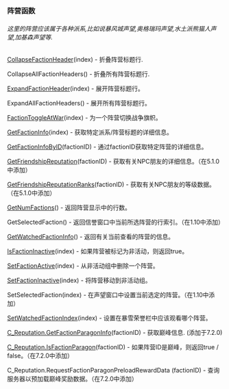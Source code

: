 ### 阵营函数

###### 这里的阵营应该属于各种派系,比如说暴风城声望,奥格瑞玛声望,水土派熊猫人声望,加基森声望等.

[CollapseFactionHeader](https://wow.gamepedia.com/API_CollapseFactionHeader)\(index\) - 折叠阵营标题行.

CollapseAllFactionHeaders\(\) - 折叠所有阵营标题行.

[ExpandFactionHeader](https://wow.gamepedia.com/API_ExpandFactionHeader)\(index\) - 展开阵营标题行。

ExpandAllFactionHeaders\(\) - 展开所有阵营标题行。

[FactionToggleAtWar](https://wow.gamepedia.com/API_FactionToggleAtWar)\(index\) - 为一个阵营切换战争旗帜。

[GetFactionInfo](https://wow.gamepedia.com/API_GetFactionInfo)\(index\) - 获取特定派系/阵营标题的详细信息。

[GetFactionInfoByID](https://wow.gamepedia.com/API_GetFactionInfoByID)\(factionID\) - 通过factionID获取特定阵营的详细信息。

[GetFriendshipReputation](https://wow.gamepedia.com/API_GetFriendshipReputation)\(factionID\) - 获取有关NPC朋友的详细信息。（在5.1.0中添加）

[GetFriendshipReputationRanks](https://wow.gamepedia.com/API_GetFriendshipReputationRanks)\(factionID\) - 获取有关NPC朋友的等级数据。（在5.1.0中添加）

[GetNumFactions](https://wow.gamepedia.com/API_GetNumFactions)\(\) - 返回阵营显示中的行数。

GetSelectedFaction\(\) - 返回信誉窗口中当前所选阵营的行索引。（在1.10中添加）

[GetWatchedFactionInfo](https://wow.gamepedia.com/API_GetWatchedFactionInfo)\(\) - 返回有关当前查看的阵营的信息。

[IsFactionInactive](https://wow.gamepedia.com/API_IsFactionInactive)\(index\) - 如果阵营被标记为非活动，则返回true。

[SetFactionActive](https://wow.gamepedia.com/API_SetFactionActive)\(index\) - 从非活动组中删除一个阵营。

[SetFactionInactive](https://wow.gamepedia.com/API_SetFactionInactive)\(index\) - 将阵营移动到非活动组。

SetSelectedFaction\(index\) - 在声望窗口中设置当前选定的阵营。（在1.10中添加）

[SetWatchedFactionIndex](https://wow.gamepedia.com/API_SetWatchedFactionIndex)\(index\) - 设置在暴雪荣誉栏中应该观看哪个阵营。

[C\_Reputation.GetFactionParagonInfo](https://wow.gamepedia.com/API_C_Reputation.GetFactionParagonInfo)\(factionID\) - 获取巅峰信息. \(添加于7.2.0\)

[C\_Reputation.IsFactionParagon](https://wow.gamepedia.com/API_C_Reputation.IsFactionParagon)\(factionID\) - 如果阵营ID是巅峰，则返回true / false。（在7.2.0中添加）

C\_Reputation.RequestFactionParagonPreloadRewardData \(factionID\) - 查询服务器以预加载巅峰奖励数据。（在7.2.0中添加）

